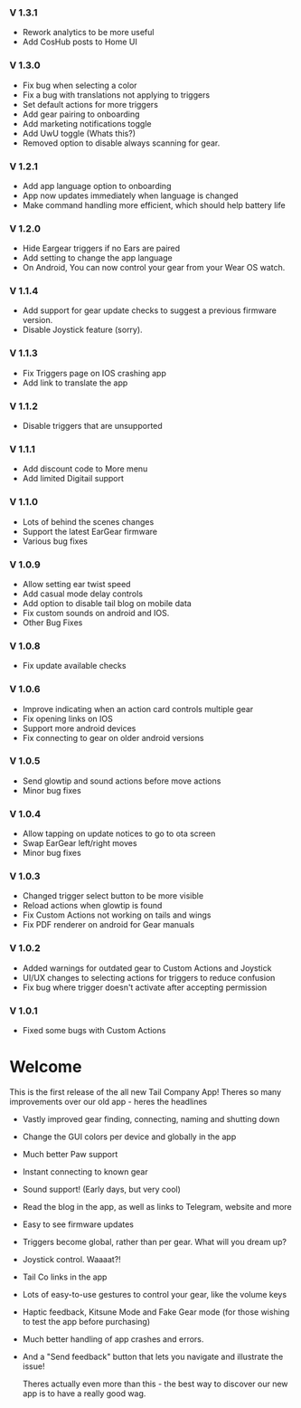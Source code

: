 ### V 1.3.1

- Rework analytics to be more useful
- Add CosHub posts to Home UI

### V 1.3.0

- Fix bug when selecting a color
- Fix a bug with translations not applying to triggers
- Set default actions for more triggers
- Add gear pairing to onboarding
- Add marketing notifications toggle
- Add UwU toggle (Whats this?)
- Removed option to disable always scanning for gear.

### V 1.2.1

- Add app language option to onboarding
- App now updates immediately when language is changed
- Make command handling more efficient, which should help battery life

### V 1.2.0

- Hide Eargear triggers if no Ears are paired
- Add setting to change the app language
- On Android, You can now control your gear from your Wear OS watch.

### V 1.1.4

- Add support for gear update checks to suggest a previous firmware version.
- Disable Joystick feature (sorry).

### V 1.1.3

- Fix Triggers page on IOS crashing app
- Add link to translate the app

### V 1.1.2

- Disable triggers that are unsupported

### V 1.1.1

- Add discount code to More menu
- Add limited Digitail support

### V 1.1.0

- Lots of behind the scenes changes
- Support the latest EarGear firmware
- Various bug fixes

### V 1.0.9

- Allow setting ear twist speed
- Add casual mode delay controls
- Add option to disable tail blog on mobile data
- Fix custom sounds on android and IOS.
- Other Bug Fixes

### V 1.0.8

- Fix update available checks

### V 1.0.6

- Improve indicating when an action card controls multiple gear
- Fix opening links on IOS
- Support more android devices
- Fix connecting to gear on older android versions

### V 1.0.5

- Send glowtip and sound actions before move actions
- Minor bug fixes

### V 1.0.4

- Allow tapping on update notices to go to ota screen
- Swap EarGear left/right moves
- Minor bug fixes

### V 1.0.3

- Changed trigger select button to be more visible
- Reload actions when glowtip is found
- Fix Custom Actions not working on tails and wings
- Fix PDF renderer on android for Gear manuals

### V 1.0.2

- Added warnings for outdated gear to Custom Actions and Joystick
- UI/UX changes to selecting actions for triggers to reduce confusion
- Fix bug where trigger doesn't activate after accepting permission

### V 1.0.1

- Fixed some bugs with Custom Actions

# Welcome

This is the first release of the all new Tail Company App!
Theres so many improvements over our old app - heres the headlines

- Vastly improved gear finding, connecting, naming and shutting down
- Change the GUI colors per device and globally in the app
- Much better Paw support
- Instant connecting to known gear
- Sound support! (Early days, but very cool)
- Read the blog in the app, as well as links to Telegram, website and more
- Easy to see firmware updates
- Triggers become global, rather than per gear. What will you dream up?
- Joystick control. Waaaat?!
- Tail Co links in the app
- Lots of easy-to-use gestures to control your gear, like the volume keys
- Haptic feedback, Kitsune Mode and Fake Gear mode (for those wishing to test the app before purchasing)
- Much better handling of app crashes and errors.
- And a "Send feedback" button that lets you navigate and illustrate the issue!

  Theres actually even more than this - the best way to discover our new app is to have a really good wag.
